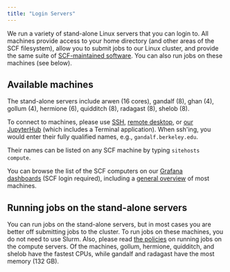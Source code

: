 ```yaml
---
title: "Login Servers"
---
```

We run a variety of stand-alone Linux servers that you can login to. All
machines provide access to your home directory (and other areas of the
SCF filesystem), allow you to submit jobs to our Linux cluster, and
provide the same suite of [SCF-maintained software](/software). You can also
run jobs on these machines (see below).

## Available machines

The stand-alone servers include arwen (16 cores), gandalf (8), ghan (4),
gollum (4), hermione (6), quidditch (8), radagast (8), shelob (8).

To connect to machines, please use [SSH](/access/ssh), [remote
desktop](/access/remote-desktop), or [our JupyterHub](/access/jupyterhub) (which
includes a Terminal application). When ssh'ing, you would enter their fully
qualified names, e.g., `gandalf.berkeley.edu`.

Their names can be listed on any SCF machine by typing `sitehosts
compute`.

You can browse the list of the SCF computers on our [Grafana
dashboards](/monitoring) (SCF login required), including a [general
overview](https://grafana.stat.berkeley.edu/d/overview/1-overview?orgId=1)
of most machines.

## Running jobs on the stand-alone servers

You can run jobs on the stand-alone servers, but in most cases you are better
off submitting jobs to the cluster. To run jobs on these machines, you do not
need to use Slurm. Also, please read [the
policies](/faqs/policies-using-compute-servers) on running jobs on the compute
servers. Of the machines, gollum, hermione, quidditch, and shelob have the
fastest CPUs, while gandalf and radagast have the most memory (132 GB).
